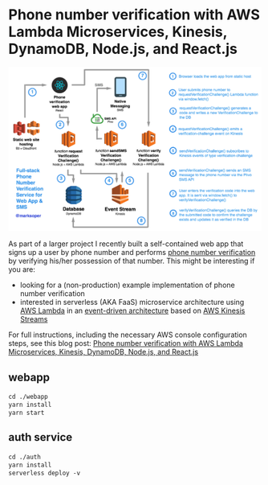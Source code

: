 # Phone number verification with AWS Lambda Microservices, Kinesis, DynamoDB, Node.js, and React.js

![AWS Lambda + CloudFront + Kinesis + DynamoDB architecture — phone number verification Web App & SMS](docs/phone-verification.png)

As part of a larger project I recently built a self-contained web app that signs up a user by phone number and performs [phone number verification](https://en.wikipedia.org/wiki/Telephone_number_verification) by verifying his/her possession of that number. This might be interesting if you are:
- looking for a (non-production) example implementation of phone number verification
- interested in serverless (AKA FaaS) microservice architecture using [AWS Lambda](https://aws.amazon.com/lambda/) in an [event-driven architecture](https://en.wikipedia.org/wiki/Event-driven_architecture) based on [AWS Kinesis Streams](https://docs.aws.amazon.com/streams/latest/dev/introduction.html)

For full instructions, including the necessary AWS console configuration steps, see this blog post: [Phone number verification with AWS Lambda Microservices, Kinesis, DynamoDB, Node.js, and React.js](https://medium.com/@marksoper/Phone-number)

## webapp

```
cd ./webapp
yarn install
yarn start
```

## auth service

```
cd ./auth
yarn install
serverless deploy -v
```